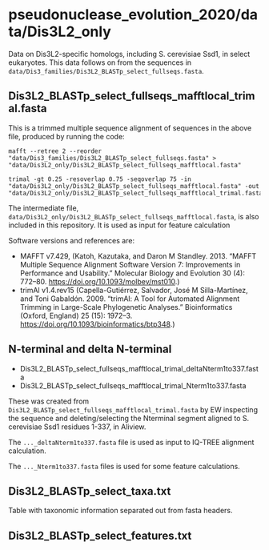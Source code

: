 # pseudonuclease_evolution_2020/data/Dis3L2_only

Data on Dis3L2-specific homologs, including S. cerevisiae Ssd1, in select eukaryotes.
This data follows on from the sequences in `data/Dis3_families/Dis3L2_BLASTp_select_fullseqs.fasta`.

## Dis3L2_BLASTp_select_fullseqs_mafftlocal_trimal.fasta

This is a trimmed multiple sequence alignment of sequences in the above file, produced by running the code:

```
mafft --retree 2 --reorder "data/Dis3_families/Dis3L2_BLASTp_select_fullseqs.fasta" > "data/Dis3L2_only/Dis3L2_BLASTp_select_fullseqs_mafftlocal.fasta"

trimal -gt 0.25 -resoverlap 0.75 -seqoverlap 75 -in "data/Dis3L2_only/Dis3L2_BLASTp_select_fullseqs_mafftlocal.fasta" -out "data/Dis3L2_only/Dis3L2_BLASTp_select_fullseqs_mafftlocal_trimal.fasta"
```

The intermediate file,
`data/Dis3L2_only/Dis3L2_BLASTp_select_fullseqs_mafftlocal.fasta`,
is also included in this repository. It is used as input for feature calculation 

Software versions and references are:

* MAFFT v7.429, (Katoh, Kazutaka, and Daron M Standley. 2013. “MAFFT Multiple Sequence Alignment Software Version 7: Improvements in Performance and Usability.” Molecular Biology and Evolution 30 (4): 772–80. https://doi.org/10.1093/molbev/mst010.)
* trimAl v1.4.rev15  (Capella-Gutiérrez, Salvador, José M Silla-Martínez, and Toni Gabaldón. 2009. “trimAl: A Tool for Automated Alignment Trimming in Large-Scale Phylogenetic Analyses.” Bioinformatics (Oxford, England) 25 (15): 1972–3. https://doi.org/10.1093/bioinformatics/btp348.)

## N-terminal and delta N-terminal

* Dis3L2_BLASTp_select_fullseqs_mafftlocal_trimal_deltaNterm1to337.fasta
* Dis3L2_BLASTp_select_fullseqs_mafftlocal_trimal_Nterm1to337.fasta

These was created from `Dis3L2_BLASTp_select_fullseqs_mafftlocal_trimal.fasta` by EW inspecting the sequence and deleting/selecting the Nterminal segment aligned to S. cerevisiae Ssd1 residues 1-337, in Aliview.

The `..._deltaNterm1to337.fasta` file is used as input to IQ-TREE alignment calculation.

The `..._Nterm1to337.fasta` files is used for some feature calculations.

## Dis3L2_BLASTp_select_taxa.txt

Table with taxonomic information separated out from fasta headers.

## Dis3L2_BLASTp_select_features.txt

